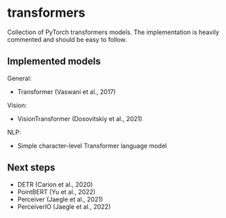 # transformers

Collection of PyTorch transformers models.
The implementation is heavily commented and should be easy to follow.

## Implemented models

General:

- Transformer (Vaswani et al., 2017)

Vision:

- VisionTransformer (Dosovitskiy et al., 2021)

NLP:

- Simple character-level Transformer language model

## Next steps

- DETR (Carion et al., 2020)
- PointBERT (Yu et al., 2022)
- Perceiver (Jaegle et al., 2021)
- PerceiverIO (Jaegle et al., 2022)

